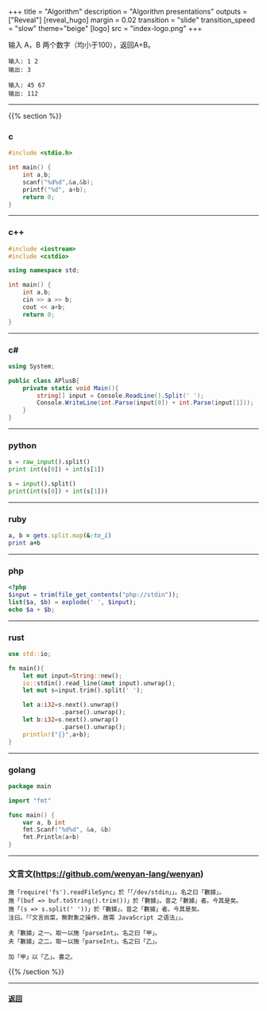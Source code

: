 +++
title = "Algorithm"
description = "Algorithm presentations"
outputs = ["Reveal"]
[reveal_hugo]
margin = 0.02
transition = "slide"
transition_speed = "slow"
theme="beige"
[logo]
src = "index-logo.png"
+++

输入 A，B 两个数字（均小于100），返回A+B。

```
输入: 1 2 
输出: 3
```
```
输入: 45 67
输出: 112
```
---

{{% section %}}

### c

```c
#include <stdio.h>

int main() {
    int a,b;
    scanf("%d%d",&a,&b);
    printf("%d", a+b);
    return 0;
}
```

---

### c++

```c++
#include <iostream>
#include <cstdio>

using namespace std;

int main() {
    int a,b;
    cin >> a >> b;
    cout << a+b;
    return 0;
}
```

---

### c#

```c#
using System;

public class APlusB{
    private static void Main(){
        string[] input = Console.ReadLine().Split(' ');
        Console.WriteLine(int.Parse(input[0]) + int.Parse(input[1]));
    }
}
```

---

### python

```python
s = raw_input().split()
print int(s[0]) + int(s[1])
```

```python
s = input().split()
print(int(s[0]) + int(s[1]))
```

---

### ruby

```ruby
a, b = gets.split.map(&:to_i)
print a+b
```

---

### php

```php
<?php
$input = trim(file_get_contents("php://stdin"));
list($a, $b) = explode(' ', $input);
echo $a + $b;
```

---

### rust

```rust
use std::io;

fn main(){
    let mut input=String::new();
    io::stdin().read_line(&mut input).unwrap();
    let mut s=input.trim().split(' ');

    let a:i32=s.next().unwrap()
               .parse().unwrap();
    let b:i32=s.next().unwrap()
               .parse().unwrap();
    println!("{}",a+b);
}
```

---

### golang

```go
package main

import "fmt"

func main() {
    var a, b int
    fmt.Scanf("%d%d", &a, &b)
    fmt.Println(a+b)
}
```

---

### 文言文(https://github.com/wenyan-lang/wenyan)

```文言文
施「require('fs').readFileSync」於「「/dev/stdin」」。名之曰「數據」。
施「(buf => buf.toString().trim())」於「數據」。昔之「數據」者。今其是矣。
施「(s => s.split(' '))」於「數據」。昔之「數據」者。今其是矣。
注曰。「「文言尚菜，無對象之操作，故需 JavaScript 之语法」」。

夫「數據」之一。取一以施「parseInt」。名之曰「甲」。
夫「數據」之二。取一以施「parseInt」。名之曰「乙」。

加「甲」以「乙」。書之。
```

{{% /section %}}

---

#### [返回](/#/4)

